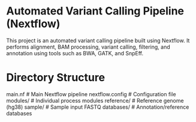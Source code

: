 #  Automated Variant Calling Pipeline (Nextflow)

This project is an automated variant calling pipeline built using Nextflow. It performs alignment, BAM processing, variant calling, filtering, and annotation using tools such as BWA, GATK, and SnpEff.

#  Directory Structure

main.nf # Main Nextflow pipeline
nextflow.config # Configuration file
modules/ # Individual process modules
reference/ # Reference genome (hg38)
sample/ # Sample input FASTQ 
databases/ # Annotation/reference databases




